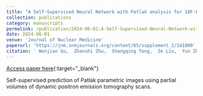 ```yaml
---
title: "A Self-Supervised Neural Network with Patlak analysis for 18F-FDG Total-body PET Parametric Imaging"
collection: publications
category: manuscripts
permalink: /publication/2024-06-01-A-Self-Supervised-Neural-Network-with-Patlak-analysis-for-18F-FDG-Total-body-PET-Parametric-Imaging
date: 2024-06-01
venue: 'Journal of Nuclear Medicine'
paperurl: 'https://jnm.snmjournals.org/content/65/supplement_2/241800'
citation: ' Wenjian Gu,  Zhanshi Zhu,  Shangqing Tong,  Ze Liu,  Yun Zhou, &quot;A Self-Supervised Neural Network with Patlak analysis for 18F-FDG Total-body PET Parametric Imaging.&quot; Journal of Nuclear Medicine, 2024.'
---
```

[Access paper here](https://jnm.snmjournals.org/content/65/supplement_2/241800){:target="_blank"}

Self-supervised prediction of Patlak parametric images using partial volumes of dynamic positron emission tomography scans.